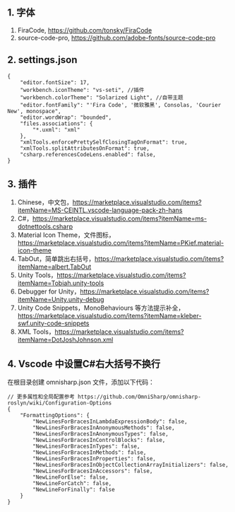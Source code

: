 ## 1. 字体
1. FiraCode, https://github.com/tonsky/FiraCode
1. source-code-pro, https://github.com/adobe-fonts/source-code-pro

## 2. settings.json

```
{
    "editor.fontSize": 17,
    "workbench.iconTheme": "vs-seti", //插件
    "workbench.colorTheme": "Solarized Light", //自带主题
    "editor.fontFamily": "'Fira Code', '微软雅黑', Consolas, 'Courier New', monospace",
    "editor.wordWrap": "bounded",
    "files.associations": {
        "*.uxml": "xml"
    },
    "xmlTools.enforcePrettySelfClosingTagOnFormat": true,
    "xmlTools.splitAttributesOnFormat": true,
    "csharp.referencesCodeLens.enabled": false,
}
```
## 3. 插件
1. Chinese，中文包，https://marketplace.visualstudio.com/items?itemName=MS-CEINTL.vscode-language-pack-zh-hans
2. C#，https://marketplace.visualstudio.com/items?itemName=ms-dotnettools.csharp
3. Material Icon Theme，文件图标，https://marketplace.visualstudio.com/items?itemName=PKief.material-icon-theme
4. TabOut，简单跳出右括号，https://marketplace.visualstudio.com/items?itemName=albert.TabOut
5. Unity Tools，https://marketplace.visualstudio.com/items?itemName=Tobiah.unity-tools
6. Debugger for Unity，https://marketplace.visualstudio.com/items?itemName=Unity.unity-debug 
7. Unity Code Snippets，MonoBehaviours 等方法提示补全，https://marketplace.visualstudio.com/items?itemName=kleber-swf.unity-code-snippets
8. XML Tools，https://marketplace.visualstudio.com/items?itemName=DotJoshJohnson.xml

## 4. Vscode 中设置C#右大括号不换行
在根目录创建 omnisharp.json 文件，添加以下代码：
```
// 更多属性和全局配置参考 https://github.com/OmniSharp/omnisharp-roslyn/wiki/Configuration-Options
{
    "FormattingOptions": {
        "NewLinesForBracesInLambdaExpressionBody": false,
        "NewLinesForBracesInAnonymousMethods": false,
        "NewLinesForBracesInAnonymousTypes": false,
        "NewLinesForBracesInControlBlocks": false,
        "NewLinesForBracesInTypes": false,
        "NewLinesForBracesInMethods": false,
        "NewLinesForBracesInProperties": false,
        "NewLinesForBracesInObjectCollectionArrayInitializers": false,
        "NewLinesForBracesInAccessors": false,
        "NewLineForElse": false,
        "NewLineForCatch": false,
        "NewLineForFinally": false
    }
}
```
